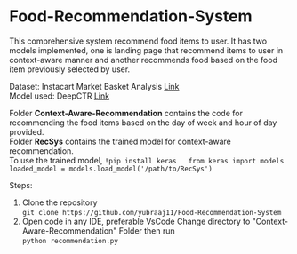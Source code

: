 # Food-Recommendation-System
This comprehensive system recommend food items to user. It has two models implemented, one is landing page that recommend items to user in context-aware manner and another recommends food based on the food item previously selected by user.

Dataset: Instacart Market Basket Analysis [Link](https://www.kaggle.com/competitions/instacart-market-basket-analysis)  
Model used: DeepCTR [Link](https://github.com/shenweichen/DeepCTR)

Folder **Context-Aware-Recommendation** contains the code for recommending the food items based on the day of week and hour of day provided.  
Folder **RecSys** contains the trained model for context-aware recommendation.  
To use the trained model,
`
!pip install keras  
from keras import models  
loaded_model = models.load_model('/path/to/RecSys')
`

Steps:
1. Clone the repository  
`git clone https://github.com/yubraaj11/Food-Recommendation-System`  
2. Open code in any IDE, preferable VsCode
Change directory to "Context-Aware-Recommendation" Folder then run  
`python recommendation.py`

